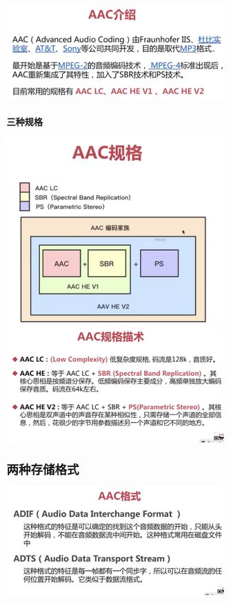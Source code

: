 ![Alt text](imgs/aac1.png)


## 三种规格
![Alt text](imgs/aac2.png)
![Alt text](imgs/aac3.png)

# 两种存储格式
![Alt text](imgs/aac4.png)